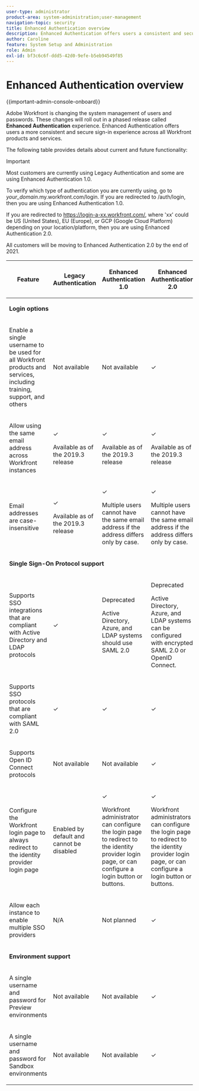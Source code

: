 ```yaml
---
user-type: administrator
product-area: system-administration;user-management
navigation-topic: security
title: Enhanced Authentication overview
description: Enhanced Authentication offers users a consistent and secure sign-in experience across all Workfront products and services.
author: Caroline
feature: System Setup and Administration
role: Admin
exl-id: bf3c6c6f-ddd5-42d0-9efe-b5eb94549f85
---
```

# Enhanced Authentication overview

{{important-admin-console-onboard}}

Adobe Workfront is changing the system management of users and passwords. These changes will roll out in a phased release called **Enhanced Authentication** experience. Enhanced Authentication offers users a more consistent and secure sign-in experience across all Workfront products and services.

The following table provides details about current and future functionality:

>[!IMPORTANT]
>
>Most customers are currently using Legacy Authentication and some are using Enhanced Authentication 1.0.  
> 
>To verify which type of authentication you are currently using, go to *your_domain*.my.workfront.com/login. If you are redirected to /auth/login, then you are using Enhanced Authentication 1.0.  
> 
>If you are redirected to https://login-a-xx.workfront.com/, where 'xx' could be US (United States), EU (Europe), or GCP (Google Cloud Platform) depending on your location/platform, then you are using Enhanced Authentication 2.0.  
>
>All customers will be moving to Enhanced Authentication 2.0 by the end of 2021.

<table style="table-layout:auto"> 
 <col> 
 <col> 
 <col> 
 <col data-mc-conditions=""> 
 <thead> 
  <tr> 
   <th> <p><strong>Feature</strong> </p> </th> 
   <th><strong>Legacy Authentication</strong> </th> 
   <th><strong>Enhanced Authentication 1.0</strong> </th> 
   <th> <p>Enhanced Authentication 2.0</p> </th> 
  </tr> 
 </thead> 
 <tbody> 
  <tr> 
   <td colspan="3"> <p><strong>Login options</strong> </p> </td> 
   <td> <p> </p> </td> 
  </tr> 
  <tr> 
   <td> <p>Enable a single username to be used for all Workfront products and services, including training, support, and others</p> </td> 
   <td>Not available</td> 
   <td> <p>Not available</p> </td> 
   <td> <p class="preview">✓</p> </td> 
  </tr> 
  <tr> 
   <td> <p>Allow using the same email address across Workfront instances</p> </td> 
   <td> <p>✓</p> <p>Available as of the 2019.3 release</p> </td> 
   <td> <p>✓</p> <p>Available as of the 2019.3 release</p> </td> 
   <td> <p>✓</p> <p>Available as of the 2019.3 release</p> </td> 
  </tr> 
  <tr> 
   <td> <p>Email addresses are case-insensitive</p> </td> 
   <td> <p>✓</p> <p>Available as of the 2019.3 release</p> </td> 
   <td> <p>✓</p> <p>Multiple users cannot have the same email address if the address differs only by case. </p> </td> 
   <td> <p class="preview">✓</p> <p class="preview">Multiple users cannot have the same email address if the address differs only by case. <!--
      DRAFTED IN FLARE:
        For more information, see . 
      
     --></p> <p class="preview">Workfront administrators will be notified toward the end of 2019 to begin fixing duplicate email addresses.</p> </td> 
  </tr> 
  <tr> 
   <td colspan="3"> <p><strong>Password management options</strong> </p> </td> 
   <td> <p> </p> </td> 
  </tr> 
  <tr> 
   <td> <p>Instigate a password reset email for a user as the Workfront administrator</p> </td> 
   <td> <p>Not available </p> </td> 
   <td> <p>✓</p> </td> 
   <td> <p class="preview">✓</p> </td> 
  </tr> 
  <tr> 
   <td> <p>Set a temporary password for a user as the Workfront administrator</p> </td> 
   <td> <p>✓</p> </td> 
   <td> <p>Not planned</p> <p>This functionality is not a security best practice</p> </td> 
   <td> <p class="preview">Not planned</p> <p class="preview">This functionality is not a security best practice</p> </td> 
  </tr> 
  <tr> 
   <td colspan="3"> <p><strong>Password policy requirements</strong> </p> </td> 
   <td> <p> </p> </td> 
  </tr> 
  <tr> 
   <td> <p>Require users to reset passwords after a certain timeframe</p> </td> 
   <td>✓</td> 
   <td> <p>Not planned</p> </td> 
   <td> <p class="preview">✓</p> </td> 
  </tr> 
  <tr> 
   <td> <p>Restrict users from using a previous password </p> </td> 
   <td>✓</td> 
   <td>Not planned </td> 
   <td> <p class="preview">✓</p> </td> 
  </tr> 
  <tr> 
   <td> <p>Safeguard against incorrect password entry attempts </p> </td> 
   <td> <p>✓ </p> <p>Locks the account after 5 incorrect password entry attempts. The wait time required after lockout is configured by the Workfront administrator</p> </td> 
   <td> <p>✓</p> <p>Wait time is exponentially increased after each successive incorrect password based on industry best practices; the time required is not configurable by the Workfront administrator</p> </td> 
   <td> <p class="preview">✓</p> <p class="preview">Uses a lock-out algorithm that proactively blocks a variety of suspicious behavior.</p> </td> 
  </tr> 
  <tr> 
   <td> <p>Require a mix of lowercase, uppercase, numbers, and special characters</p> </td> 
   <td>✓</td> 
   <td> <p>✓ </p> <p>Enhanced flexibility in choosing specific requirements</p> </td> 
   <td> <p class="preview">✓</p> <p class="preview"> <!--
      DRAFTED IN FLARE:
        To learn more about setting password requirements, see . 
      
     --> </p> </td> 
  </tr> 
  <tr> 
   <td> <p>Set a minimum password length </p> </td> 
   <td> Not available </td> 
   <td> ✓ </td> 
   <td> <p class="preview">✓</p> </td> 
  </tr> <!--
   <tr data-mc-conditions="QuicksilverOrClassic.Draft mode"> 
    <td>Restrict users from using more than 2 identical characters in a row</td> 
    <td>Not available</td> 
    <td>Not available</td> 
    <td> <p class="preview">✓</p> </td> 
   </tr>
  --> 
  <tr> 
   <td colspan="3"> <p><strong>Single Sign-On Protocol support</strong></p> </td> 
   <td>&nbsp;</td> 
  </tr> 
  <tr> 
   <td> <p>Supports SSO integrations that are compliant with Active Directory and LDAP protocols</p> </td> 
   <td> ✓&nbsp;</td> 
   <td> <p> Deprecated</p> <p>Active Directory, Azure, and LDAP systems should use SAML 2.0</p> </td> 
   <td> <p class="preview">Deprecated</p> <p class="preview">Active Directory, Azure, and LDAP systems can be configured with encrypted SAML 2.0 or OpenID Connect.</p> </td> 
  </tr> 
  <tr> 
   <td> <p>Supports SSO protocols that are compliant with SAML 2.0&nbsp;</p> </td> 
   <td>✓</td> 
   <td> ✓&nbsp;</td> 
   <td> <p class="preview">✓</p> </td> 
  </tr> 
  <tr> 
   <td> <p>Supports Open ID Connect protocols</p> </td> 
   <td> <p>Not available</p> </td> 
   <td> <p>Not available</p> </td> 
   <td> <p class="preview">✓</p> </td> 
  </tr> 
  <tr> 
   <td> <p> Configure the Workfront login page to always redirect to the identity provider login page </p> </td> 
   <td> Enabled by default and cannot be disabled</td> 
   <td> <p>✓</p> <p>Workfront administrator can configure the login page to redirect to the identity provider login page, or can configure a login button or buttons.</p> </td> 
   <td> <p class="preview">✓</p> <p class="preview"> Workfront administrators can configure the login page to redirect to the identity provider login page, or can configure a login button or buttons.</p> </td> 
  </tr> 
  <tr> 
   <td> <p>Allow each instance to enable multiple SSO providers</p> </td> 
   <td> <p>N/A</p> </td> 
   <td> <p>Not planned</p> </td> 
   <td> <p class="preview">✓</p> </td> 
  </tr> 
  <tr> 
   <td colspan="3"> <p><strong>Environment support</strong> </p> </td> 
   <td>&nbsp;</td> 
  </tr> 
  <tr> 
   <td> <p>A single username and password for Preview environments</p> </td> 
   <td> <p>Not available</p> </td> 
   <td> <p>Not available</p> </td> 
   <td> <p class="preview">✓</p> </td> 
  </tr> 
  <tr> 
   <td> <p>A single username and password for Sandbox environments</p> </td> 
   <td> <p>Not available</p> </td> 
   <td> <p>Not available</p> </td> 
   <td> <p class="preview">✓</p> </td> 
  </tr> <!--
   <tr data-mc-conditions="QuicksilverOrClassic.Draft mode"> 
    <td> <p>Available for Production environments</p> </td> 
    <td>✓</td> 
    <td> ✓&nbsp;</td> 
    <td> <p class="preview">✓</p> </td> 
   </tr>
   <tr data-mc-conditions="QuicksilverOrClassic.Draft mode"> 
    <td> Available for Preview and Sandbox environments&nbsp;</td> 
    <td> ✓&nbsp;</td> 
    <td> ✓</td> 
    <td> <p class="preview">✓</p> </td> 
   </tr>
  --> 
 </tbody> 
</table>
